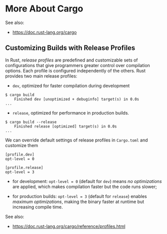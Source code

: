 # More About Cargo

See also:

- https://doc.rust-lang.org/cargo

## Customizing Builds with Release Profiles

In Rust, *release profiles* are predefined and customizable sets of configurations 
that give programmers greater control over compilation options. 
Each profile is configured independently of the others.
Rust provides two main release profiles: 

- `dev`, optimized for faster compilation during development
```unix
$ cargo build
    Finished dev [unoptimized + debuginfo] target(s) in 0.0s
...
```

- `release`, optimized for performance in production builds.
```unix
$ cargo build --release
    Finished release [optimized] target(s) in 0.0s
...
```

We can override default settings of release profiles in `Cargo.toml` and customize them
```unix
[profile.dev]
opt-level = 0

[profile.release]
opt-level = 3
```
- for development: `opt-level = 0` (default for `dev`) means *no optimizations* are applied, 
which makes compilation faster but the code runs slower;

- for production builds: `opt-level = 3` (default for `release`) enables *maximum optimizations*, 
making the binary faster at runtime but increasing compile time.

See also:

- https://doc.rust-lang.org/cargo/reference/profiles.html
